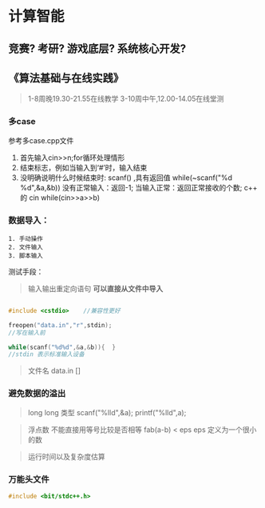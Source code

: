 计算智能
==========
## 竞赛? 考研? 游戏底层? 系统核心开发?


《算法基础与在线实践》
---------------------
> 1-8周晚19.30-21.55在线教学
> 3-10周中午,12.00-14.05在线堂测


### 多case

参考多case.cpp文件
1. 首先输入cin>>n;for循环处理情形
2. 结束标志，例如当输入到‘#’时，输入结束
3. 没明确说明什么时候结束时: 
    		scanf() ,具有返回值
   			 while(~scanf("%d %d",&a,&b))
		     没有正常输入：返回-1;
 		     当输入正常：返回正常接收的个数;
	c++  的 cin
		while(cin>>a>>b)

### 数据导入：
	1. 手动操作
	2. 文件输入
	3. 脚本输入

测试手段： 
>  输入输出重定向语句 
     **可以直接从文件中导入**

```c++

#include <cstdio>    //兼容性更好

freopen("data.in","r",stdin);
//写在输入前

while(scanf("%d%d",&a,&b)){  }
//stdin 表示标准输入设备

```

> 文件名 data.in [] 



### 避免数据的溢出

> long long 类型
scanf("%lld",&a);
printf("%lld",a);



> 浮点数 不能直接用等号比较是否相等
fab(a-b) < eps
eps 定义为一个很小的数

> 运行时间以及复杂度估算

### 万能头文件
```c++
#include <bit/stdc++.h>
```


